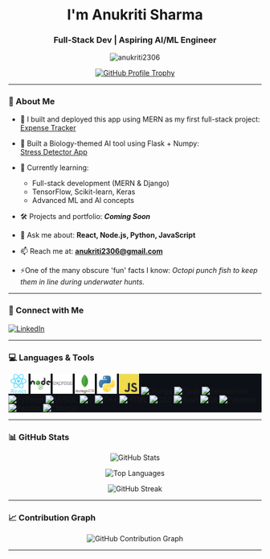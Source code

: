 <h1 align="center">I'm Anukriti Sharma</h1>
<h3 align="center">Full-Stack Dev | Aspiring AI/ML Engineer</h3>

<p align="center">
  <img src="https://komarev.com/ghpvc/?username=anukriti2306&label=Profile%20views&color=0e75b6&style=flat" alt="anukriti2306" />
</p>

<p align="center">
  <a href="https://github.com/ryo-ma/github-profile-trophy">
    <img src="https://github-profile-trophy.vercel.app/?username=anukriti2306&theme=darkhub&margin-w=10&margin-h=15" alt="GitHub Profile Trophy" />
  </a>
</p>

---

### 🚀 About Me

- 🔨 I built and deployed this app using MERN as my first full-stack project:  
  [Expense Tracker](https://expense-tracker-weld-psi-21.vercel.app/login)

- 🧪 Built a Biology-themed AI tool using Flask + Numpy:  
  [Stress Detector App](https://stress-detector-a23.streamlit.app/)

- 🌱 Currently learning:
  - Full-stack development (MERN & Django)
  - TensorFlow, Scikit-learn, Keras
  - Advanced ML and AI concepts

- 🛠️ Projects and portfolio: **_Coming Soon_**

- 💬 Ask me about: **React, Node.js, Python, JavaScript**

- 📫 Reach me at: **anukriti2306@gmail.com**

- ⚡One of the many obscure 'fun' facts I know: *Octopi punch fish to keep them in line during underwater hunts.*

---

### 🤝 Connect with Me

<p align="left">
  <a href="https://linkedin.com/in/anukriti-sharma-4b88b32a7" target="blank">
    <img align="center" src="https://cdn.jsdelivr.net/gh/devicons/devicon/icons/linkedin/linkedin-original.svg" alt="LinkedIn" height="30" width="30" />
  </a>
</p>

---

### 💻 Languages & Tools

<p align="left" style="background-color: #0d1117;">
  <img src="https://raw.githubusercontent.com/devicons/devicon/master/icons/react/react-original-wordmark.svg" width="40" alt="React" />
  <img src="https://raw.githubusercontent.com/devicons/devicon/master/icons/nodejs/nodejs-original-wordmark.svg" width="40" alt="Node.js" />
  <img src="https://raw.githubusercontent.com/devicons/devicon/master/icons/express/express-original-wordmark.svg" width="40" alt="Express" />
  <img src="https://raw.githubusercontent.com/devicons/devicon/master/icons/mongodb/mongodb-original-wordmark.svg" width="40" alt="MongoDB" />
  <img src="https://raw.githubusercontent.com/devicons/devicon/master/icons/python/python-original.svg" width="40" alt="Python" />
  <img src="https://raw.githubusercontent.com/devicons/devicon/master/icons/javascript/javascript-original.svg" width="40" alt="JavaScript" />
  <img src="https://cdn.jsdelivr.net/gh/devicons/devicon/icons/django/django-plain.svg" width="40" alt="Django" />
  <img src="https://cdn.jsdelivr.net/gh/devicons/devicon/icons/flask/flask-original.svg" width="40" alt="Flask" />
  <img src="https://cdn.jsdelivr.net/gh/devicons/devicon/icons/tensorflow/tensorflow-original.svg" width="40" alt="TensorFlow" />
  <img src="https://cdn.jsdelivr.net/gh/devicons/devicon/icons/pytorch/pytorch-original.svg" width="40" alt="PyTorch" />
  <img src="https://cdn.jsdelivr.net/gh/devicons/devicon/icons/mysql/mysql-original-wordmark.svg" width="40" alt="MySQL" />
  <img src="https://cdn.jsdelivr.net/gh/devicons/devicon/icons/c/c-original.svg" width="40" alt="C" />
  <img src="https://cdn.jsdelivr.net/gh/devicons/devicon/icons/cplusplus/cplusplus-original.svg" width="40" alt="C++" />
  <img src="https://cdn.jsdelivr.net/gh/devicons/devicon/icons/html5/html5-original-wordmark.svg" width="40" alt="HTML" />
  <img src="https://cdn.jsdelivr.net/gh/devicons/devicon/icons/css3/css3-original-wordmark.svg" width="40" alt="CSS" />
  <img src="https://cdn.jsdelivr.net/gh/devicons/devicon/icons/bash/bash-original.svg" width="40" alt="Bash" />
  <img src="https://cdn.jsdelivr.net/gh/devicons/devicon/icons/git/git-original.svg" width="40" alt="Git" />
  <img src="https://cdn.jsdelivr.net/gh/devicons/devicon/icons/postman/postman-original.svg" width="40" alt="Postman" />

  <img src="https://cdn.jsdelivr.net/gh/devicons/devicon/icons/pandas/pandas-original.svg" width="40" alt="Pandas" />
  <img src="https://cdn.jsdelivr.net/gh/devicons/devicon/icons/chartjs/chartjs-original.svg" width="40" alt="Chart.js" />
  
</p>

---

### 📊 GitHub Stats

<p align="center">
  <img src="https://github-readme-stats.vercel.app/api?username=anukriti2306&show_icons=true&theme=tokyonight" alt="GitHub Stats" />
</p>

<p align="center">
  <img src="https://github-readme-stats.vercel.app/api/top-langs/?username=anukriti2306&layout=compact&theme=tokyonight" alt="Top Languages" />
</p>

<p align="center">
  <img src="https://github-readme-streak-stats.herokuapp.com/?user=anukriti2306&theme=tokyonight" alt="GitHub Streak" />
</p>

---
### 📈 Contribution Graph

<p align="center">
  <img src="https://github-readme-activity-graph.vercel.app/graph?username=anukriti2306&theme=github-compact&hide_border=true&area=true" alt="GitHub Contribution Graph" />
</p>

---
